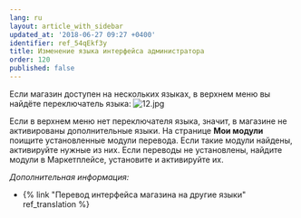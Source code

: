 ```yaml
---
lang: ru
layout: article_with_sidebar
updated_at: '2018-06-27 09:27 +0400'
identifier: ref_54qEkf3y
title: Изменение языка интерфейса администратора
order: 120
published: false
---
```

Если магазин доступен на нескольких языках, в верхнем меню вы найдёте переключатель языка:
![12.jpg]({{site.baseurl}}/attachments/ref_adminlanguage/12.jpg)

Если в верхнем меню нет переключателя языка, значит, в магазине не активированы дополнительные языки. На странице **Мои модули** поищите установленные модули перевода. Если такие модули найдены, активируйте нужные из них. Если переводы не установлены, найдите модули в Маркетплейсе, установите и активируйте их.

_Дополнительная информация:_

*   {% link "Перевод интерфейса магазина на другие языки" ref_translation %}
